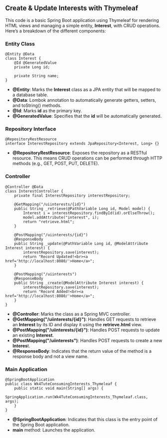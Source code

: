 ## Create & Update Interests with Thymeleaf

This code is a basic Spring Boot application using Thymeleaf for rendering HTML views and managing a simple entity, **Interest**, with CRUD operations. Here’s a breakdown of the different components:

### Entity Class

```
@Entity @Data 
class Interest {
    @Id @GeneratedValue 
    private Long id; 
    
    private String name;
}
```

* **@Entity**: Marks the **Interest** class as a JPA entity that will be mapped to a database table.
* **@Data**: Lombok annotation to automatically generate getters, setters, and toString() methods.
* **@Id**: Marks **id** as the primary key.
* **@GeneratedValue**: Specifies that the **id** will be automatically generated.

### Repository Interface

```
@RepositoryRestResource
interface InterestRepository extends JpaRepository<Interest, Long> {}
```

* **@RepositoryRestResource**: Exposes the repository as a RESTful resource. This means CRUD operations can be performed through HTTP methods (e.g., GET, POST, PUT, DELETE).

### Controller

```
@Controller @Data 
class InterestController {
    private final InterestRepository interestRepository;

    @GetMapping("/uiinterests/{id}")
    public String _retrieve(@PathVariable Long id, Model model) { 
        Interest i = interestRepository.findById(id).orElseThrow(); 
        model.addAttribute("interest", i);
        return "retrieve.html";
    }

    @PostMapping("/uiinterests/{id}") 
    @ResponseBody
    public String _update(@PathVariable Long id, @ModelAttribute Interest interest) {
        interestRepository.save(interest); 
        return "Record Updated!<br><a href='http://localhost:8080/'>Home</a>";
    }

    @PostMapping("/uiinterests") 
    @ResponseBody
    public String _create(@ModelAttribute Interest interest) { 
        interestRepository.save(interest);
        return "Record Added!<br><a href='http://localhost:8080/'>Home</a>";
    }
}
```

* **@Controller**: Marks the class as a Spring MVC controller.
* **@GetMapping("/uiinterests/{id}")**: Handles GET requests to retrieve an **Interest** by its ID and display it using the **retrieve.html** view.
* **@PostMapping("/uiinterests/{id}")**: Handles POST requests to update an existing **Interest**.
* **@PostMapping("/uiinterests")**: Handles POST requests to create a new **Interes**t.
* **@ResponseBody**: Indicates that the return value of the method is a response body and not a view name.

### Main Application

```
@SpringBootApplication
public class Wk4TuteConsumingInterests_Thymeleaf {
    public static void main(String[] args) {
        SpringApplication.run(Wk4TuteConsumingInterests_Thymeleaf.class, args);
    }
}
```

* **@SpringBootApplication**: Indicates that this class is the entry point of the Spring Boot application.
* **main** method: Launches the application.
